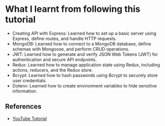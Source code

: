 # What I learnt from following this tutorial

- Creating API with Express: Learned how to set up a basic server using Express, define routes, and handle HTTP requests.
- MongoDB: Learned how to connect to a MongoDB database, define schemas with Mongoose, and perform CRUD operations.
- JWT: Learned how to generate and verify JSON Web Tokens (JWT) for authentication and secure API endpoints.
- Redux: Learned how to manage application state using Redux, including actions, reducers, and the Redux store.
- Bcrypt: Learned how to hash passwords using Bcrypt to securely store user credentials.
- Dotenv: Learned how to create environment variables to hide sensitive information.

## References

- [YouTube Tutorial](https://www.youtube.com/watch?v=rXvQj-Z0v0s)